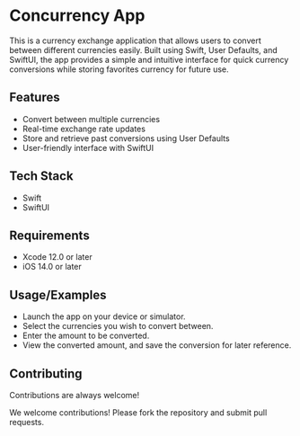 
# Concurrency App

This is a currency exchange application that allows users to convert between different currencies easily. Built using Swift, User Defaults, and SwiftUI, the app provides a simple and intuitive interface for quick currency conversions while storing favorites currency for future use.

## Features

- Convert between multiple currencies
- Real-time exchange rate updates
- Store and retrieve past conversions using User Defaults
- User-friendly interface with SwiftUI


## Tech Stack

- Swift
- SwiftUI




## Requirements
- Xcode 12.0 or later
- iOS 14.0 or later
## Usage/Examples

- Launch the app on your device or simulator.
- Select the currencies you wish to convert between.
- Enter the amount to be converted.
- View the converted amount, and save the conversion for later reference.
## Contributing

Contributions are always welcome!

We welcome contributions! Please fork the repository and submit pull requests.

